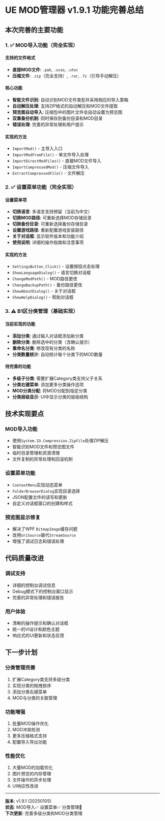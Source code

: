# UE MOD管理器 v1.9.1 功能完善总结

## 本次完善的主要功能

### 1. ✅ MOD导入功能（完全实现）

#### 支持的文件格式
- **直接MOD文件**: `.pak`, `.ucas`, `.utoc`
- **压缩文件**: `.zip`（完全支持）, `.rar`, `.7z`（引导手动解压）

#### 核心功能
- **智能文件识别**: 自动识别MOD文件类型并采用相应的导入策略
- **自动解压处理**: 支持ZIP格式的自动解压和MOD文件提取
- **预览图自动导入**: 压缩包中的图片文件会自动设置为预览图
- **双重备份机制**: 同时保存到备份目录和MOD目录
- **错误处理**: 完善的异常处理和用户提示

#### 实现的方法
- `ImportMod()` - 主导入入口
- `ImportModFromFile()` - 单文件导入处理
- `ImportDirectModFiles()` - 直接MOD文件导入
- `ImportCompressedMod()` - 压缩文件导入
- `ExtractCompressedFile()` - 文件解压

### 2. ✅ 设置菜单功能（完全实现）

#### 设置菜单项
- **切换语言**: 多语言支持预留（当前为中文）
- **切换MOD路径**: 可重新选择MOD存储目录
- **切换备份目录**: 可重新选择备份存储目录  
- **设置游戏路径**: 重新配置游戏安装路径
- **关于对话框**: 显示软件版本和功能介绍
- **使用说明**: 详细的操作指南和注意事项

#### 实现的方法
- `SettingsButton_Click()` - 设置按钮点击处理
- `ShowLanguageDialog()` - 语言切换对话框
- `ChangeModPath()` - MOD路径更改
- `ChangeBackupPath()` - 备份路径更改
- `ShowAboutDialog()` - 关于对话框
- `ShowHelpDialog()` - 帮助对话框

### 3. ⚠️ B1区分类管理（基础实现）

#### 当前实现的功能
- **添加分类**: 通过输入对话框添加新分类
- **删除分类**: 删除选中的分类（含确认提示）
- **重命名分类**: 修改现有分类的名称
- **分类数量统计**: 自动统计每个分类下的MOD数量

#### 待完善的功能
- **多级子分类**: 需要扩展Category类支持父子关系
- **分类右键菜单**: 添加更多分类操作选项
- **MOD分类分配**: 将MOD分配到指定分类
- **分类层级显示**: UI中显示分类的层级结构

## 技术实现要点

### MOD导入功能
- 使用`System.IO.Compression.ZipFile`处理ZIP解压
- 智能识别MOD文件和预览图文件
- 临时目录管理和资源清理
- 文件复制的异常处理和回滚机制

### 设置菜单功能
- `ContextMenu`实现动态菜单
- `FolderBrowserDialog`实现目录选择
- JSON配置文件的读写和更新
- 自定义对话框窗口的创建和样式

### 预览图显示修复
- 解决了WPF `BitmapImage`缓存问题
- 改用`UriSource`替代`StreamSource`
- 增强了调试日志和错误处理

## 代码质量改进

### 调试支持
- 详细的控制台调试信息
- Debug模式下的控制台窗口显示
- 完善的异常处理和错误报告

### 用户体验
- 清晰的操作提示和确认对话框
- 统一的VI设计和颜色主题
- 响应式的UI更新和状态反馈

## 下一步计划

### 分类管理完善
1. 扩展Category类支持多级分类
2. 实现分类的拖拽排序
3. 添加分类右键菜单
4. MOD与分类的关联管理

### 功能增强
1. 批量MOD操作优化
2. MOD冲突检测
3. 更多压缩格式支持
4. 配置导入导出功能

### 性能优化
1. 大量MOD的加载优化
2. 图片预览的内存管理
3. 文件操作的异步处理
4. UI响应性改进

---

**版本**: v1.9.1 (20250105)  
**状态**: MOD导入✅ 设置菜单✅ 分类管理🚧  
**下次更新**: 完善多级分类和MOD分类管理 